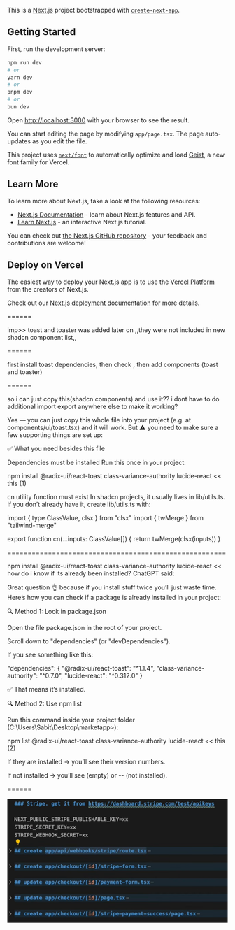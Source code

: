 This is a [Next.js](https://nextjs.org) project bootstrapped with [`create-next-app`](https://nextjs.org/docs/app/api-reference/cli/create-next-app).

## Getting Started

First, run the development server:

```bash
npm run dev
# or
yarn dev
# or
pnpm dev
# or
bun dev
```

Open [http://localhost:3000](http://localhost:3000) with your browser to see the result.

You can start editing the page by modifying `app/page.tsx`. The page auto-updates as you edit the file.

This project uses [`next/font`](https://nextjs.org/docs/app/building-your-application/optimizing/fonts) to automatically optimize and load [Geist](https://vercel.com/font), a new font family for Vercel.

## Learn More

To learn more about Next.js, take a look at the following resources:

- [Next.js Documentation](https://nextjs.org/docs) - learn about Next.js features and API.
- [Learn Next.js](https://nextjs.org/learn) - an interactive Next.js tutorial.

You can check out [the Next.js GitHub repository](https://github.com/vercel/next.js) - your feedback and contributions are welcome!

## Deploy on Vercel

The easiest way to deploy your Next.js app is to use the [Vercel Platform](https://vercel.com/new?utm_medium=default-template&filter=next.js&utm_source=create-next-app&utm_campaign=create-next-app-readme) from the creators of Next.js.

Check out our [Next.js deployment documentation](https://nextjs.org/docs/app/building-your-application/deploying) for more details.





======



imp>> toast and toaster was added later on ,,they were not included in new shadcn component list,, 



======





first install toast dependencies, then check , then add components (toast and toaster)

======




so i can just copy this(shadcn components) and use it?? i dont have to do additional import export anywhere else to make it working?

Yes — you can just copy this whole file into your project (e.g. at components/ui/toast.tsx) and it will work.
But ⚠️ you need to make sure a few supporting things are set up:

✅ What you need besides this file

Dependencies must be installed
Run this once in your project:

npm install @radix-ui/react-toast class-variance-authority lucide-react << this (1)


cn utility function must exist
In shadcn projects, it usually lives in lib/utils.ts.
If you don’t already have it, create lib/utils.ts with:

import { type ClassValue, clsx } from "clsx"
import { twMerge } from "tailwind-merge"

export function cn(...inputs: ClassValue[]) {
  return twMerge(clsx(inputs))
}

======================================================

npm install @radix-ui/react-toast class-variance-authority lucide-react
 << how do i know if its already been installed?
ChatGPT said:

Great question 👌 because if you install stuff twice you’ll just waste time.
Here’s how you can check if a package is already installed in your project:

🔍 Method 1: Look in package.json

Open the file package.json in the root of your project.

Scroll down to "dependencies" (or "devDependencies").

If you see something like this:

"dependencies": {
  "@radix-ui/react-toast": "^1.1.4",
  "class-variance-authority": "^0.7.0",
  "lucide-react": "^0.312.0"
}


✅ That means it’s installed.

🔍 Method 2: Use npm list

Run this command inside your project folder (C:\Users\Sabit\Desktop\marketapp>):

npm list @radix-ui/react-toast class-variance-authority lucide-react << this (2)


If they are installed → you’ll see their version numbers.

If not installed → you’ll see (empty) or -- (not installed).


======

![alt text](image.png)


